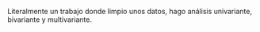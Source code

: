 Literalmente un trabajo donde limpio unos datos, hago análisis univariante, bivariante y multivariante.
